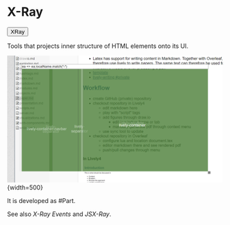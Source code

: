 # X-Ray

<button onclick='lively.openPart("WorldMirror")'>XRay</button>

Tools that projects inner structure of HTML elements onto its UI.

![](media/xray.png){width=500}


It is developed as #Part.

See also *X-Ray Events* and *JSX-Ray*.
